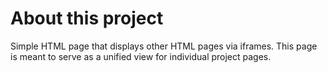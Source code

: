 # About this project
Simple HTML page that displays other HTML pages via iframes. This page is meant to serve as a unified view for individual project pages.
